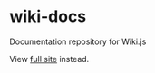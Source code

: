 # wiki-docs
Documentation repository for Wiki.js

View [full site](https://wiki.requarks.io/) instead.
